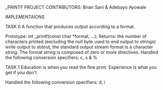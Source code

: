 _PRINTF PROJECT
CONTRIBUTORS: Brian Sani & Adebayo Ayowale


IMPLEMENTAIONS

TASK 0
A function that produces output according to a format.

Prototype: int _printf(const char *format, ...);
Returns: the number of characters printed (excluding the null byte used to end output to strings)
write output to stdout, the standard output stream
format is a character string. The format string is composed of zero or more directives.
Handled the following conversion specifiers: c, s & %

TASK 1
Education is when you read the fine print. Experience is what you get if you don't

Handled the following conversion specifiers: d, i
